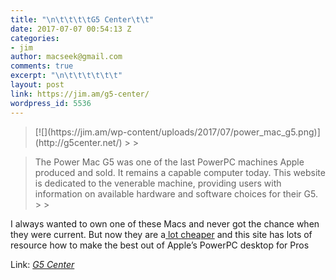 ```yaml
---
title: "\n\t\t\t\tG5 Center\t\t"
date: 2017-07-07 00:54:13 Z
categories:
- jim
author: macseek@gmail.com
comments: true
excerpt: "\n\t\t\t\t\t\t"
layout: post
link: https://jim.am/g5-center/
wordpress_id: 5536
---
```


<blockquote>[![](https://jim.am/wp-content/uploads/2017/07/power_mac_g5.png)](http://g5center.net/)
> 
> </blockquote>




<blockquote>The Power Mac G5 was one of the last PowerPC machines Apple produced and sold. It remains a capable computer today. This website is dedicated to the venerable machine, providing users with information on available hardware and software choices for their G5.
> 
> </blockquote>




I always wanted to own one of these Macs and never got the chance when they were current. But now they are a[ lot cheaper](https://www.ebay.com/sch/i.html?_from=R40&_trksid=p2380057.m570.l1313.TR12.TRC2.A0.H0.Xpowermac+g5.TRS0&_nkw=powermac+g5&_sacat=0) and this site has lots of resource how to make the best out of Apple’s PowerPC desktop for Pros




Link: _[G5 Center](http://g5center.net/)_


		
